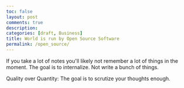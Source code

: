 ```yaml
---
toc: false
layout: post
comments: true
description:
categories: [draft, Business]
title: World is run by Open Source Software
permalink: /open_source/
---
```


If you take a lot of notes you'll likely not remember a lot of things in the moment.
The goal is to internalize. Not write a bunch of things.

Quality over Quantity: The goal is to scrutize your thoughts enough.